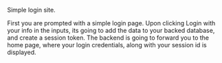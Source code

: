Simple login site.

First you are prompted with a simple login page.
Upon clicking Login with your info in the inputs, its going to add the data to your backed database, and create a session token.
The backend is going to forward you to the home page, where your login credentials, along with your session id is displayed.
